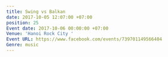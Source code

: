 ```yaml
---
title: Swing vs Balkan
date: 2017-10-05 12:07:00 +07:00
position: 25
Event date: 2017-10-06 00:00:00 +07:00
Venue: 'Hanoi Rock City '
Event URL: https://www.facebook.com/events/739701149566404
Genre: music
---
```


